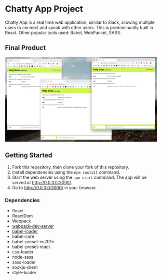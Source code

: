 Chatty App Project
=====================

Chatty App is a real time web application, similar to Slack, allowing multiple users to connect and speak with other users. This is predominantly built in React. Other popular tools used: Babel, WebPacket, SASS.

## Final Product
!["Chatty home page"](https://github.com/rachwongrw/chatty-app/blob/master/Chatty%20home%20page-final.png)

## Getting Started 

1. Fork this repository, then clone your fork of this repository.
2. Install dependencies using the `npm install` command.
3. Start the web server using the `npm start` command. The app will be served at <http://0.0.0.0:3000/>.
4. Go to <http://0.0.0.0:3000/> in your browser.


### Dependencies

* React
* ReactDom
* Webpack
* [webpack-dev-server](https://github.com/webpack/webpack-dev-server)
* [babel-loader](https://github.com/babel/babel-loader)
* babel-core
* babel-preset-es2015
* babel-preset-react
* css-loader
* node-sass
* sass-loader
* sockjs-client
* style-loader
